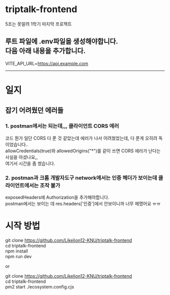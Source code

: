 # triptalk-frontend
5조는 못말려 1학기 마지막 프로젝트  
  
루트 파일에 .env파일을 생성해야합니다.   
다음 아래 내용을 추가합니다. 
---

VITE_API_URL=https://api.example.com  

---

# 일지
## 잡기 어려웠던 에러들 
### 1. postman에서는 되는데,,, 클라이언트 CORS 에러 
코드 뭔가 일단 CORS 다 푼 것 같았는데 에러가 나서 어려웠었는데, 다 푼게 오히려 독이었습니다..  
allowCredentials(true)와 allowedOrigins("*")를 같이 쓰면 CORS 에러가 난다는 사실을 아셨나요,,  
여기서 시간을 좀 썼습니다.  

### 2. postman과 크롬 개발자도구 network에서는 인증 헤더가 보이는데 클라이언트에서는 조작 불가 
exposedHeaders에 Authorization을 추가해야합니다.   
postman에서는 보이는 데 res.headers['인증']에서 안보이니까 너무 헤맸어요  ㅠㅠ     
  
# 시작 방법  
git clone https://github.com/Likelion12-KNU/triptalk-frontend  
cd triptalk-frontend   
npm install  
npm run dev  
  
or  
  
git clone https://github.com/Likelion12-KNU/triptalk-frontend   
cd triptalk-frontend   
pm2 start ./ecosystem.config.cjs   



